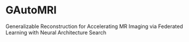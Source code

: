 # GAutoMRI
Generalizable Reconstruction for Accelerating MR Imaging via Federated Learning with Neural Architecture Search
